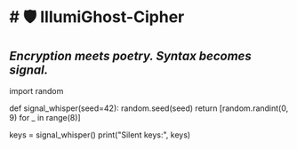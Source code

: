 # # 🛡️ IllumiGhost-Cipher
## _Encryption meets poetry. Syntax becomes signal._
import random

def signal_whisper(seed=42):
    random.seed(seed)
    return [random.randint(0, 9) for _ in range(8)]

keys = signal_whisper()
print("Silent keys:", keys)
